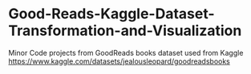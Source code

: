 # Good-Reads-Kaggle-Dataset-Transformation-and-Visualization
Minor Code projects from GoodReads books dataset used from Kaggle
https://www.kaggle.com/datasets/jealousleopard/goodreadsbooks
